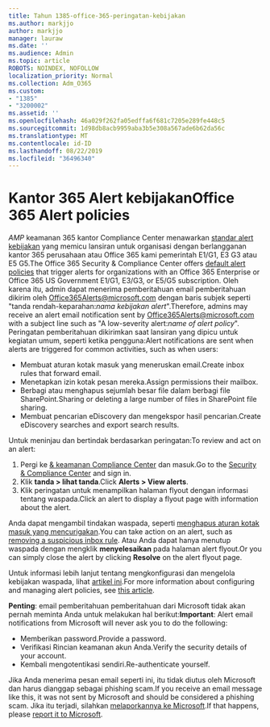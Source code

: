 ```yaml
---
title: Tahun 1385-office-365-peringatan-kebijakan
ms.author: markjjo
author: markjjo
manager: lauraw
ms.date: ''
ms.audience: Admin
ms.topic: article
ROBOTS: NOINDEX, NOFOLLOW
localization_priority: Normal
ms.collection: Adm_O365
ms.custom:
- "1385"
- "3200002"
ms.assetid: ''
ms.openlocfilehash: 46a029f262fa05edffa6f681c7205e289fe448c5
ms.sourcegitcommit: 1d98db8acb9959aba3b5e308a567ade6b62da56c
ms.translationtype: MT
ms.contentlocale: id-ID
ms.lasthandoff: 08/22/2019
ms.locfileid: "36496340"
---
```

# <a name="office-365-alert-policies"></a><span data-ttu-id="7bffd-102">Kantor 365 Alert kebijakan</span><span class="sxs-lookup"><span data-stu-id="7bffd-102">Office 365 Alert policies</span></span>

<span data-ttu-id="7bffd-103">_AMP_ keamanan 365 kantor Compliance Center menawarkan [standar alert kebijakan](https://docs.microsoft.com/office365/securitycompliance/alert-policies#default-alert-policies) yang memicu lansiran untuk organisasi dengan berlangganan kantor 365 perusahaan atau Office 365 kami pemerintah E1/G1, E3 G3 atau E5 G5.</span><span class="sxs-lookup"><span data-stu-id="7bffd-103">The Office 365 Security & Compliance Center offers [default alert policies](https://docs.microsoft.com/office365/securitycompliance/alert-policies#default-alert-policies) that trigger alerts for organizations with an Office 365 Enterprise or Office 365 US Government E1/G1, E3/G3, or E5/G5 subscription.</span></span> <span data-ttu-id="7bffd-104">Oleh karena itu, admin dapat menerima pemberitahuan email pemberitahuan dikirim oleh Office365Alerts@microsoft.com dengan baris subjek seperti "tanda rendah-keparahan:*nama kebijakan alert*".</span><span class="sxs-lookup"><span data-stu-id="7bffd-104">Therefore, admins may receive an alert email notification sent by Office365Alerts@microsoft.com with a subject line such as "A low-severity alert:*name of alert policy*".</span></span> <span data-ttu-id="7bffd-105">Peringatan pemberitahuan dikirimkan saat lansiran yang dipicu untuk kegiatan umum, seperti ketika pengguna:</span><span class="sxs-lookup"><span data-stu-id="7bffd-105">Alert notifications are sent when alerts are triggered for common activities, such as when users:</span></span>

- <span data-ttu-id="7bffd-106">Membuat aturan kotak masuk yang meneruskan email.</span><span class="sxs-lookup"><span data-stu-id="7bffd-106">Create inbox rules that forward email.</span></span>
- <span data-ttu-id="7bffd-107">Menetapkan izin kotak pesan mereka.</span><span class="sxs-lookup"><span data-stu-id="7bffd-107">Assign permissions their mailbox.</span></span>
- <span data-ttu-id="7bffd-108">Berbagi atau menghapus sejumlah besar file dalam berbagi file SharePoint.</span><span class="sxs-lookup"><span data-stu-id="7bffd-108">Sharing or deleting a large number of files in SharePoint file sharing.</span></span>
- <span data-ttu-id="7bffd-109">Membuat pencarian eDiscovery dan mengekspor hasil pencarian.</span><span class="sxs-lookup"><span data-stu-id="7bffd-109">Create eDiscovery searches and export search results.</span></span>

<span data-ttu-id="7bffd-110">Untuk meninjau dan bertindak berdasarkan peringatan:</span><span class="sxs-lookup"><span data-stu-id="7bffd-110">To review and act on an alert:</span></span>

1. <span data-ttu-id="7bffd-111">Pergi ke [& keamanan Compliance Center](https://protection.office.com) dan masuk.</span><span class="sxs-lookup"><span data-stu-id="7bffd-111">Go to the [Security & Compliance Center](https://protection.office.com) and sign in.</span></span>
2. <span data-ttu-id="7bffd-112">Klik **tanda > lihat tanda**.</span><span class="sxs-lookup"><span data-stu-id="7bffd-112">Click **Alerts > View alerts**.</span></span>
3. <span data-ttu-id="7bffd-113">Klik peringatan untuk menampilkan halaman flyout dengan informasi tentang waspada.</span><span class="sxs-lookup"><span data-stu-id="7bffd-113">Click an alert to display a flyout page with information about the alert.</span></span>

<span data-ttu-id="7bffd-114">Anda dapat mengambil tindakan waspada, seperti [menghapus aturan kotak masuk yang mencurigakan](https://docs.microsoft.com/office365/securitycompliance/responding-to-a-compromised-email-account).</span><span class="sxs-lookup"><span data-stu-id="7bffd-114">You can take action on an alert, such as [removing a suspicious inbox rule](https://docs.microsoft.com/office365/securitycompliance/responding-to-a-compromised-email-account).</span></span> <span data-ttu-id="7bffd-115">Atau Anda dapat hanya menutup waspada dengan mengklik **menyelesaikan** pada halaman alert flyout.</span><span class="sxs-lookup"><span data-stu-id="7bffd-115">Or you can simply close the alert by clicking **Resolve** on the alert flyout page.</span></span>

<span data-ttu-id="7bffd-116">Untuk informasi lebih lanjut tentang mengkonfigurasi dan mengelola kebijakan waspada, lihat [artikel ini](https://docs.microsoft.com/office365/securitycompliance/alert-policies).</span><span class="sxs-lookup"><span data-stu-id="7bffd-116">For more information about configuring and managing alert policies, see  [this article](https://docs.microsoft.com/office365/securitycompliance/alert-policies).</span></span>

<span data-ttu-id="7bffd-117">**Penting**: email pemberitahuan pemberitahuan dari Microsoft tidak akan pernah meminta Anda untuk melakukan hal berikut:</span><span class="sxs-lookup"><span data-stu-id="7bffd-117">**Important**: Alert email notifications from Microsoft will never ask you to do the following:</span></span>

- <span data-ttu-id="7bffd-118">Memberikan password.</span><span class="sxs-lookup"><span data-stu-id="7bffd-118">Provide a password.</span></span>
- <span data-ttu-id="7bffd-119">Verifikasi Rincian keamanan akun Anda.</span><span class="sxs-lookup"><span data-stu-id="7bffd-119">Verify the security details of your account.</span></span>
- <span data-ttu-id="7bffd-120">Kembali mengotentikasi sendiri.</span><span class="sxs-lookup"><span data-stu-id="7bffd-120">Re-authenticate yourself.</span></span>

<span data-ttu-id="7bffd-121">Jika Anda menerima pesan email seperti ini, itu tidak diutus oleh Microsoft dan harus dianggap sebagai phishing scam.</span><span class="sxs-lookup"><span data-stu-id="7bffd-121">If you receive an email message like this, it was not sent by Microsoft and should be considered a phishing scam.</span></span> <span data-ttu-id="7bffd-122">Jika itu terjadi, silahkan [melaporkannya ke Microsoft](https://docs.microsoft.com/office365/SecurityCompliance/report-junk-email-and-phishing-scams-in-outlook-on-the-web-eop).</span><span class="sxs-lookup"><span data-stu-id="7bffd-122">If that happens, please [report it to Microsoft](https://docs.microsoft.com/office365/SecurityCompliance/report-junk-email-and-phishing-scams-in-outlook-on-the-web-eop).</span></span>